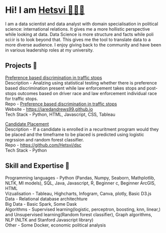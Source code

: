# Hi! I am [Hetsvi 👩🏻‍💻](https://www.linkedin.com/in/hetsvi)
I am a data scientist and data analyst with domain specialisation in political science: international relations. It gives me a more hollistic perspective while looking at data. Data Science is more structure and facts while poli sci:ir is to look beyond that. This gives me the tool to translate data to a more diverse audience. I enjoy giving back to the community and have been in various leadership roles at my university.

## Projects 💜

[Preference based discrimination in traffic stops](https://jaredandrews99.github.io)  
Description - Analzing using statistical testing whether there is preference based discrimination present while law enforcement takes stops and post-stops outcomes based on driver race and law enforcement individual race for traffic stops.   
Repo - [Preference based discrimination in traffic stops](https://github.com/Hetsvi/Preference-based-discrimination-in-traffic-stops)  
Website - https://jaredandrews99.github.io  
Tech Stack - Python, HTML, Javascript, CSS, Tableau  

[Candidate Placement](https://github.com/Hetsvi/dsc/blob/main/Candidate%20Placement.ipynb)  
Description - If a candidate is enrolled in a recuritment program would they be placed and the timeframe to be placed is predicted using logistic regrssion and random forest classifier.  
Repo - https://github.com/Hetsvi/dsc  
Tech Stack - Python  


## Skill and Expertise 🧿
Programming languages - Python (Pandas, Numpy, Seaborn, Mathplotlib, NLTK, Ml models), SQL, Java, Javascript, R, Beginner c, Beginner ArcGIS, HTML  
Vizualisation - Tableau, Highcharts, Infogram, Canva, plotly, Basic D3.js  
Data - Relational database architechture  
Big Data - Basic Spark, Some Dask  
Algorithms - Supervised learning(logistic, perceptron, boosting, knn, linear,) and Unsupervised learning(Random forest classifier), Graph algorithms, NLP (NLTK and Stanford Javascript library)  
Other - Some Docker, economic political analysis  

